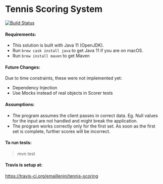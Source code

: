 Tennis Scoring System
=

[![Build Status](https://travis-ci.org/emaillenin/tennis-scoring.svg?branch=master)](https://travis-ci.org/emaillenin/tennis-scoring)

#### Requirements:

 - This solution is built with Java 11 (OpenJDK).
 - Run `brew cask install java` to get Java 11 if you are on macOS.  
 - Run `brew install maven` to get Maven

#### Future Changes:

Due to time constraints, these were not implemented yet:

- Dependency Injection
- Use Mocks instead of real objects in Scorer tests
 
#### Assumptions:

- The program assumes the client passes in correct data. Eg. Null values for the input are not handled and might break the application.
- The program works correctly only for the first set. As soon as the first set is complete, further scores will be incorrect. 

#### To run tests:

> mvn test

#### Travis is setup at:

https://travis-ci.org/emaillenin/tennis-scoring